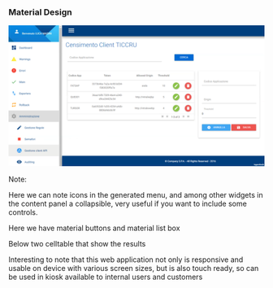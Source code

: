 ###  Material Design

<img src="resources/ticcru.png"/>

Note:

Here we can note icons in the generated menu, and among other widgets in the content panel a collapsible, 
very useful if you want to include some controls.
 
Here we have material buttons and material list box
  
Below two celltable that show the results

Interesting to note that this web application not only is responsive and usable on device with various screen sizes,
but is also touch ready, so can be used in kiosk available to internal users and customers
